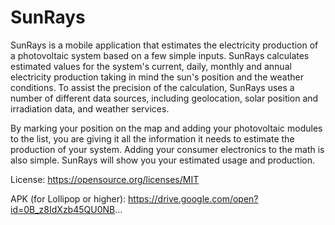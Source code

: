 # SunRays
SunRays is a mobile application that estimates the electricity production of a photovoltaic system based on a few simple inputs. SunRays calculates estimated values for the system's current, daily, monthly and annual electricity production taking in mind the sun's position and the weather conditions. To assist the precision of the calculation, SunRays uses a number of different data sources, including geolocation, solar position and irradiation data, and weather services.

By marking your position on the map and adding your photovoltaic modules to the list, you are giving it all the information it needs to estimate the production of your system. Adding your consumer electronics to the math is also simple. SunRays will show you your estimated usage and production. 

License: https://opensource.org/licenses/MIT

APK (for Lollipop or higher): https://drive.google.com/open?id=0B_z8IdXzb45QU0NB...
